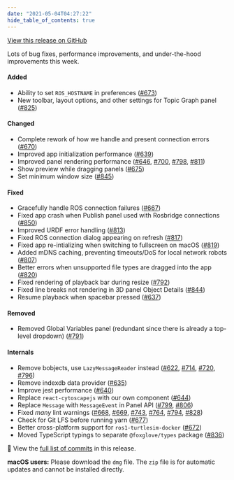 ```yaml
---
date: "2021-05-04T04:27:22"
hide_table_of_contents: true
---
```

[View this release on GitHub](https://github.com/foxglove/studio/releases/tag/v0.7.0)

 Lots of bug fixes, performance improvements, and under-the-hood improvements this week.

#### Added

- Ability to set `ROS_HOSTNAME` in preferences ([#673](https://github.com/foxglove/studio/pull/673))
- New toolbar, layout options, and other settings for Topic Graph panel ([#825](https://github.com/foxglove/studio/pull/825))

#### Changed

- Complete rework of how we handle and present connection errors ([#670](https://github.com/foxglove/studio/pull/670))
- Improved app initialization performance ([#639](https://github.com/foxglove/studio/pull/639))
- Improved panel rendering performance ([#646](https://github.com/foxglove/studio/pull/646), [#700](https://github.com/foxglove/studio/pull/700), [#798](https://github.com/foxglove/studio/pull/798), [#811](https://github.com/foxglove/studio/pull/811))
- Show preview while dragging panels ([#675](https://github.com/foxglove/studio/pull/675))
- Set minimum window size ([#845](https://github.com/foxglove/studio/pull/845))

#### Fixed

- Gracefully handle ROS connection failures ([#667](https://github.com/foxglove/studio/pull/667))
- Fixed app crash when Publish panel used with Rosbridge connections ([#850](https://github.com/foxglove/studio/pull/850))
- Improved URDF error handling ([#813](https://github.com/foxglove/studio/pull/813))
- Fixed ROS connection dialog appearing on refresh ([#817](https://github.com/foxglove/studio/pull/817))
- Fixed app re-intializing when switching to fullscreen on macOS ([#819](https://github.com/foxglove/studio/pull/819))
- Added mDNS caching, preventing timeouts/DoS for local network robots ([#807](https://github.com/foxglove/studio/pull/807))
- Better errors when unsupported file types are dragged into the app ([#820](https://github.com/foxglove/studio/pull/820))
- Fixed rendering of playback bar during resize ([#792](https://github.com/foxglove/studio/pull/792))
- Fixed line breaks not rendering in 3D panel Object Details ([#844](https://github.com/foxglove/studio/pull/844))
- Resume playback when spacebar pressed ([#637](https://github.com/foxglove/studio/pull/637))

#### Removed

- Removed Global Variables panel (redundant since there is already a top-level dropdown) ([#791](https://github.com/foxglove/studio/pull/791))

#### Internals

- Remove bobjects, use `LazyMessageReader` instead ([#622](https://github.com/foxglove/studio/pull/622), [#714](https://github.com/foxglove/studio/pull/714), [#720](https://github.com/foxglove/studio/pull/720), [#796](https://github.com/foxglove/studio/pull/796))
- Remove indexdb data provider ([#635](https://github.com/foxglove/studio/pull/635))
- Improve jest performance ([#640](https://github.com/foxglove/studio/pull/640))
- Replace `react-cytoscapejs` with our own component ([#644](https://github.com/foxglove/studio/pull/644))
- Replace `Message` with `MessageEvent` in Panel API ([#799](https://github.com/foxglove/studio/pull/799), [#806](https://github.com/foxglove/studio/pull/806))
- Fixed _many_ lint warnings ([#668](https://github.com/foxglove/studio/pull/668), [#669](https://github.com/foxglove/studio/pull/669), [#743](https://github.com/foxglove/studio/pull/743), [#764](https://github.com/foxglove/studio/pull/764), [#794](https://github.com/foxglove/studio/pull/794), [#828](https://github.com/foxglove/studio/pull/828))
- Check for Git LFS before running yarn ([#677](https://github.com/foxglove/studio/pull/677))
- Better cross-platform support for `ros1-turtlesim-docker` ([#672](https://github.com/foxglove/studio/pull/672))
- Moved TypeScript typings to separate `@foxglove/types` package ([#836](https://github.com/foxglove/studio/pull/836))

👀 View the [full list of commits](https://github.com/foxglove/studio/compare/v0.6.0...v0.7.0) in this release.

**macOS users:** Please download the `dmg` file. The `zip` file is for automatic updates and cannot be installed directly.